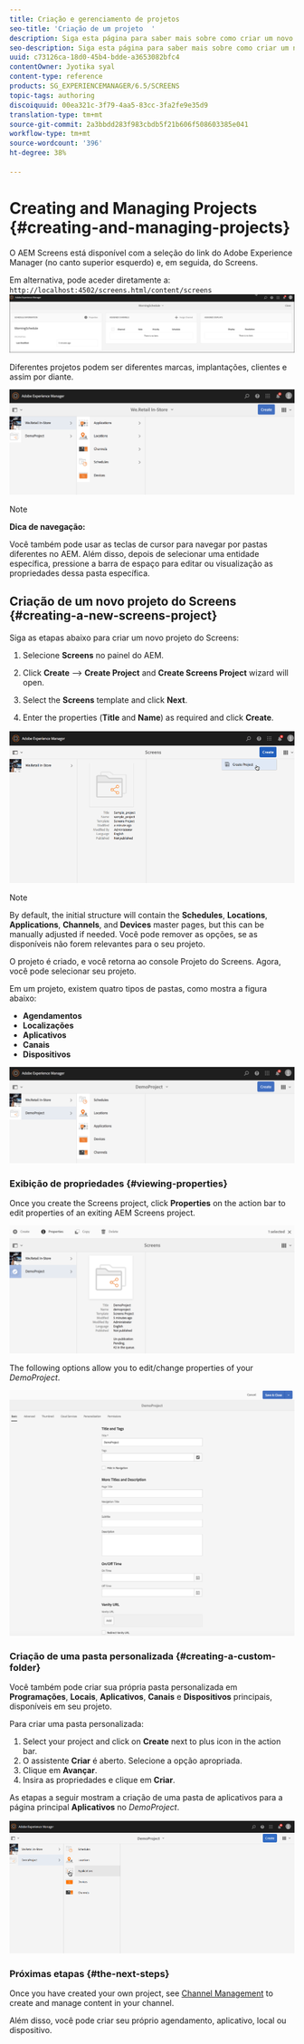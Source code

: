 ```yaml
---
title: Criação e gerenciamento de projetos
seo-title: 'Criação de um projeto  '
description: Siga esta página para saber mais sobre como criar um novo projeto do Screens.
seo-description: Siga esta página para saber mais sobre como criar um novo projeto do Screens.
uuid: c73126ca-18d0-45b4-bdde-a3653082bfc4
contentOwner: Jyotika syal
content-type: reference
products: SG_EXPERIENCEMANAGER/6.5/SCREENS
topic-tags: authoring
discoiquuid: 00ea321c-3f79-4aa5-83cc-3fa2fe9e35d9
translation-type: tm+mt
source-git-commit: 2a3bbdd283f983cbdb5f21b606f508603385e041
workflow-type: tm+mt
source-wordcount: '396'
ht-degree: 38%

---
```



# Creating and Managing Projects {#creating-and-managing-projects}

O AEM Screens está disponível com a seleção do link do Adobe Experience Manager (no canto superior esquerdo) e, em seguida, do Screens.

Em alternativa, pode aceder diretamente a: `http://localhost:4502/screens.html/content/screens`
![chlimage_1-14](assets/chlimage_1-14.png)

Diferentes projetos podem ser diferentes marcas, implantações, clientes e assim por diante.

![screen_shot_2018-08-23at105748am](assets/screen_shot_2018-08-23at105748am.png)

>[!NOTE]
>
>**Dica de navegação:**
>
>Você também pode usar as teclas de cursor para navegar por pastas diferentes no AEM. Além disso, depois de selecionar uma entidade específica, pressione a barra de espaço para editar ou visualização as propriedades dessa pasta específica.

## Criação de um novo projeto do Screens {#creating-a-new-screens-project}

Siga as etapas abaixo para criar um novo projeto do Screens:

1. Selecione **Screens** no painel do AEM.
1. Click **Create** --> **Create Project** and **Create Screens Project** wizard will open.

1. Select the **Screens** template and click **Next**.

1. Enter the properties (**Title** and **Name**) as required and click **Create**.

![player1](assets/player1.gif)

>[!NOTE]
>
>By default, the initial structure will contain the **Schedules**, **Locations**, **Applications**, **Channels**, and **Devices** master pages, but this can be manually adjusted if needed. Você pode remover as opções, se as disponíveis não forem relevantes para o seu projeto.

O projeto é criado, e você retorna ao console Projeto do Screens. Agora, você pode selecionar seu projeto.

Em um projeto, existem quatro tipos de pastas, como mostra a figura abaixo:

* **Agendamentos**
* **Localizações**
* **Aplicativos**
* **Canais**
* **Dispositivos**

![screen_shot_2018-08-23at110114am](assets/screen_shot_2018-08-23at110114am.png)

### Exibição de propriedades {#viewing-properties}

Once you create the Screens project, click **Properties** on the action bar to edit properties of an exiting AEM Screens project.

![screen_shot_2018-08-23at110211am](assets/screen_shot_2018-08-23at110211am.png)

The following options allow you to edit/change properties of your *DemoProject*.

![screen_shot_2018-08-23at110409am](assets/screen_shot_2018-08-23at110409am.png)

### Criação de uma pasta personalizada {#creating-a-custom-folder}

Você também pode criar sua própria pasta personalizada em **Programações**, **Locais**, **Aplicativos**, **Canais** e **Dispositivos** principais, disponíveis em seu projeto.

Para criar uma pasta personalizada:

1. Select your project and click on **Create** next to plus icon in the action bar.
1. O assistente **Criar** é aberto. Selecione a opção apropriada.
1. Clique em **Avançar**.
1. Insira as propriedades e clique em **Criar**.

As etapas a seguir mostram a criação de uma pasta de aplicativos para a página principal **Aplicativos** no *DemoProject*.

![player2-1](assets/player2-1.gif)

### Próximas etapas {#the-next-steps}

Once you have created your own project, see [Channel Management](managing-channels.md) to create and manage content in your channel.

Além disso, você pode criar seu próprio agendamento, aplicativo, local ou dispositivo.
